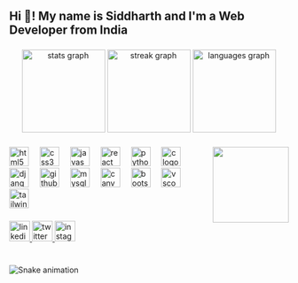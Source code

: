 <h2 align="left">Hi 👋! My name is Siddharth and I'm a Web Developer from India</h2>

###

<div align="center">
  <img src="https://github-readme-stats.vercel.app/api?username=siddharth9300&hide_title=false&hide_rank=false&show_icons=true&include_all_commits=true&count_private=true&disable_animations=false&theme=dark&locale=en&hide_border=false" height="150" alt="stats graph"  />
  <img src="https://streak-stats.demolab.com?user=siddharth9300&locale=en&mode=daily&theme=dark&hide_border=false&border_radius=5&date_format=j M[ Y]" height="150" alt="streak graph"  />
  <img src="https://github-readme-stats.vercel.app/api/top-langs?username=siddharth9300&locale=en&hide_title=false&layout=compact&card_width=320&langs_count=6&theme=dark&hide_border=false" height="150" alt="languages graph"  />
</div>

###

<img align="right" height="137" src="https://i.pinimg.com/originals/82/05/fb/8205fb1fd521a37fbb5550661692b148.gif"  />

###

<div align="left">
  <img src="https://skillicons.dev/icons?i=html" height="35" alt="html5 logo"  />
  <img width="12" />
  <img src="https://skillicons.dev/icons?i=css" height="35" alt="css3 logo"  />
  <img width="12" />
  <img src="https://skillicons.dev/icons?i=js" height="35" alt="javascript logo"  />
  <img width="12" />
  <img src="https://skillicons.dev/icons?i=react" height="35" alt="react logo"  />
  <img width="12" />
  <img src="https://skillicons.dev/icons?i=py" height="35" alt="python logo"  />
  <img width="12" />
  <img src="https://skillicons.dev/icons?i=c" height="35" alt="c logo"  />
  <img width="12" />
  <img src="https://skillicons.dev/icons?i=django" height="35" alt="django logo"  />
  <img width="12" />
  <img src="https://skillicons.dev/icons?i=github" height="35" alt="github logo"  />
  <img width="12" />
  <img src="https://skillicons.dev/icons?i=mysql" height="35" alt="mysql logo"  />
  <img width="12" />
  <img src="https://cdn.jsdelivr.net/gh/devicons/devicon/icons/canva/canva-original.svg" height="35" alt="canva logo"  />
  <img width="12" />
  <img src="https://skillicons.dev/icons?i=bootstrap" height="35" alt="bootstrap logo"  />
  <img width="12" />
  <img src="https://skillicons.dev/icons?i=vscode" height="35" alt="vscode logo"  />
  <img width="12" />
  <img src="https://skillicons.dev/icons?i=tailwind" height="35" alt="tailwindcss logo"  />
</div>

###

<div align="left">
  <a href="https://www.linkedin.com/in/siddharth9300/" target="_blank">
    <img src="https://img.shields.io/static/v1?message=LinkedIn&logo=linkedin&label=&color=0077B5&logoColor=white&labelColor=&style=for-the-badge" height="37" alt="linkedin logo"  />
  </a>
  <a href="https://twitter.com/sidd9300" target="_blank">
    <img src="https://img.shields.io/static/v1?message=Twitter&logo=twitter&label=&color=1DA1F2&logoColor=white&labelColor=&style=for-the-badge" height="37" alt="twitter logo"  />
  </a>
  <a href="https://www.instagram.com/siddharth_9300/" target="_blank">
    <img src="https://img.shields.io/static/v1?message=Instagram&logo=instagram&label=&color=E4405F&logoColor=white&labelColor=&style=for-the-badge" height="37" alt="instagram logo"  />
  </a>
</div>

###

<br clear="both">

<img src="https://raw.githubusercontent.com/siddharth9300/siddharth9300/output/snake.svg" alt="Snake animation" />

###
